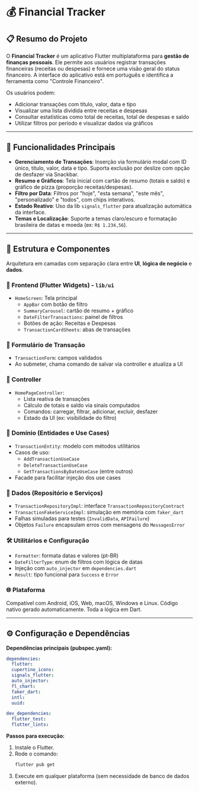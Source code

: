 # 💰 Financial Tracker

## 📋 Resumo do Projeto

O **Financial Tracker** é um aplicativo Flutter multiplataforma para **gestão de finanças pessoais**. Ele permite aos usuários registrar transações financeiras (receitas ou despesas) e fornece uma visão geral do status financeiro. A interface do aplicativo está em português e identifica a ferramenta como "Controle Financeiro". 

Os usuários podem:
- Adicionar transações com título, valor, data e tipo
- Visualizar uma lista dividida entre receitas e despesas
- Consultar estatísticas como total de receitas, total de despesas e saldo
- Utilizar filtros por período e visualizar dados via gráficos

---

## 🚀 Funcionalidades Principais

- **Gerenciamento de Transações**: Inserção via formulário modal com ID único, título, valor, data e tipo. Suporta exclusão por deslize com opção de desfazer via Snackbar.
- **Resumo e Gráficos**: Tela inicial com cartão de resumo (totais e saldo) e gráfico de pizza (proporção receitas/despesas).
- **Filtro por Data**: Filtros por "hoje", "esta semana", "este mês", "personalizado" e "todos", com chips interativos.
- **Estado Reativo**: Uso da lib `signals_flutter` para atualização automática da interface.
- **Temas e Localização**: Suporte a temas claro/escuro e formatação brasileira de datas e moeda (ex: `R$ 1.234,56`).

---

## 🧱 Estrutura e Componentes

Arquitetura em camadas com separação clara entre **UI**, **lógica de negócio** e **dados**.

### 📱 Frontend (Flutter Widgets) - `lib/ui`

- `HomeScreen`: Tela principal
  - `AppBar` com botão de filtro
  - `SummaryCarousel`: cartão de resumo + gráfico
  - `DateFilterTransactions`: painel de filtros
  - Botões de ação: Receitas e Despesas
  - `TransactionCardSheets`: abas de transações

### 📝 Formulário de Transação

- `TransactionForm`: campos validados
- Ao submeter, chama comando de salvar via controller e atualiza a UI

### 🧠 Controller

- `HomePageController`:
  - Lista reativa de transações
  - Cálculo de totais e saldo via sinais computados
  - Comandos: carregar, filtrar, adicionar, excluir, desfazer
  - Estado da UI (ex: visibilidade do filtro)

### 🧩 Domínio (Entidades e Use Cases)

- `TransactionEntity`: modelo com métodos utilitários
- Casos de uso:
  - `AddTransactionUseCase`
  - `DeleteTransactionUseCase`
  - `GetTransactionsByDateUseCase` (entre outros)
- Facade para facilitar injeção dos use cases

### 💾 Dados (Repositório e Serviços)

- `TransactionRepositoryImpl`: interface `TransactionRepositoryContract`
- `TransactionFakeServiceImpl`: simulação em memória com `faker_dart`
- Falhas simuladas para testes (`InvalidData`, `APIFailure`)
- Objetos `Failure` encapsulam erros com mensagens do `MessagesError`

### 🛠 Utilitários e Configuração

- `Formatter`: formata datas e valores (pt-BR)
- `DateFilterType`: enum de filtros com lógica de datas
- Injeção com `auto_injector` em `dependencies.dart`
- `Result`: tipo funcional para `Success` e `Error`

### 🌐 Plataforma

Compatível com Android, iOS, Web, macOS, Windows e Linux. Código nativo gerado automaticamente. Toda a lógica em Dart.

---

## ⚙️ Configuração e Dependências

**Dependências principais (pubspec.yaml):**

```yaml
dependencies:
  flutter:
  cupertino_icons:
  signals_flutter:
  auto_injector:
  fl_chart:
  faker_dart:
  intl:
  uuid:

dev_dependencies:
  flutter_test:
  flutter_lints:
```

**Passos para execução:**

1. Instale o Flutter.
2. Rode o comando:
   ```bash
   flutter pub get
   ```
3. Execute em qualquer plataforma (sem necessidade de banco de dados externo).

